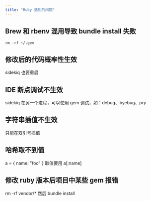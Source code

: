 ```yaml
---
title: "Ruby 遇到的问题"
---
```



## Brew 和 rbenv 混用导致 bundle install 失败

```
rm -rf ~/.gem
```

## 修改后的代码概率性生效

sidekiq 也要重启

## IDE 断点调试不生效

sidekiq 在另一个进程，可以使用 gem 调试，如：debug、byebug、pry

## 字符串插值不生效

只能在双引号插值

## 哈希取不到值

a = { name: "foo" } 取值要用 a[:name]

## 修改 ruby 版本后项目中某些 gem 报错

rm -rf vendor/\* 然后 bundle install
